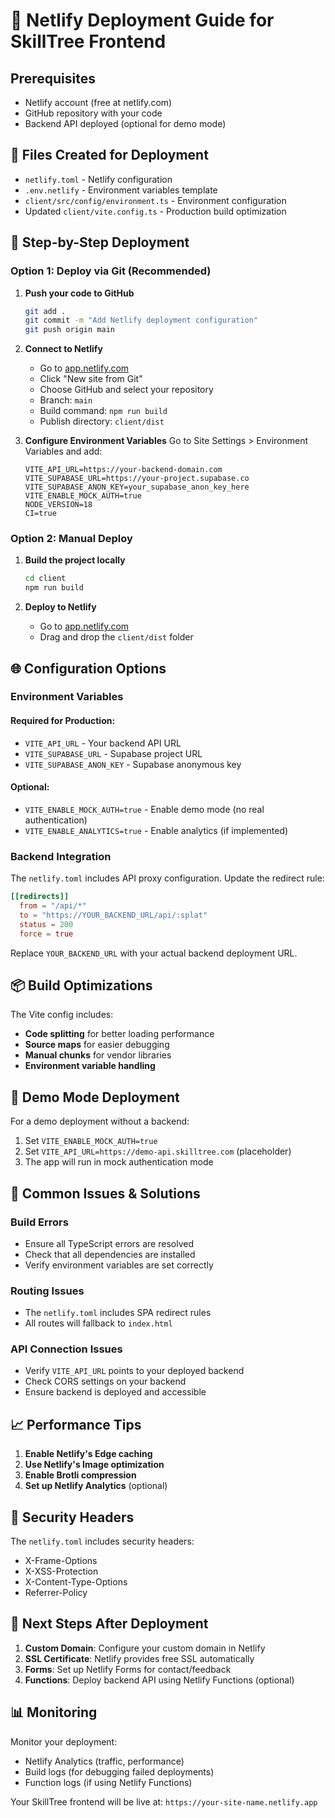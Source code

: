 # 🚀 Netlify Deployment Guide for SkillTree Frontend

## Prerequisites
- Netlify account (free at netlify.com)
- GitHub repository with your code
- Backend API deployed (optional for demo mode)

## 📁 Files Created for Deployment
- `netlify.toml` - Netlify configuration
- `.env.netlify` - Environment variables template
- `client/src/config/environment.ts` - Environment configuration
- Updated `client/vite.config.ts` - Production build optimization

## 🔧 Step-by-Step Deployment

### Option 1: Deploy via Git (Recommended)

1. **Push your code to GitHub**
   ```bash
   git add .
   git commit -m "Add Netlify deployment configuration"
   git push origin main
   ```

2. **Connect to Netlify**
   - Go to [app.netlify.com](https://app.netlify.com)
   - Click "New site from Git"
   - Choose GitHub and select your repository
   - Branch: `main`
   - Build command: `npm run build`
   - Publish directory: `client/dist`

3. **Configure Environment Variables**
   Go to Site Settings > Environment Variables and add:
   ```
   VITE_API_URL=https://your-backend-domain.com
   VITE_SUPABASE_URL=https://your-project.supabase.co
   VITE_SUPABASE_ANON_KEY=your_supabase_anon_key_here
   VITE_ENABLE_MOCK_AUTH=true
   NODE_VERSION=18
   CI=true
   ```

### Option 2: Manual Deploy

1. **Build the project locally**
   ```bash
   cd client
   npm run build
   ```

2. **Deploy to Netlify**
   - Go to [app.netlify.com](https://app.netlify.com)
   - Drag and drop the `client/dist` folder

## 🌐 Configuration Options

### Environment Variables

#### Required for Production:
- `VITE_API_URL` - Your backend API URL
- `VITE_SUPABASE_URL` - Supabase project URL
- `VITE_SUPABASE_ANON_KEY` - Supabase anonymous key

#### Optional:
- `VITE_ENABLE_MOCK_AUTH=true` - Enable demo mode (no real authentication)
- `VITE_ENABLE_ANALYTICS=true` - Enable analytics (if implemented)

### Backend Integration

The `netlify.toml` includes API proxy configuration. Update the redirect rule:

```toml
[[redirects]]
  from = "/api/*"
  to = "https://YOUR_BACKEND_URL/api/:splat"
  status = 200
  force = true
```

Replace `YOUR_BACKEND_URL` with your actual backend deployment URL.

## 📦 Build Optimizations

The Vite config includes:
- **Code splitting** for better loading performance
- **Source maps** for easier debugging
- **Manual chunks** for vendor libraries
- **Environment variable handling**

## 🔧 Demo Mode Deployment

For a demo deployment without a backend:

1. Set `VITE_ENABLE_MOCK_AUTH=true`
2. Set `VITE_API_URL=https://demo-api.skilltree.com` (placeholder)
3. The app will run in mock authentication mode

## 🚨 Common Issues & Solutions

### Build Errors
- Ensure all TypeScript errors are resolved
- Check that all dependencies are installed
- Verify environment variables are set correctly

### Routing Issues
- The `netlify.toml` includes SPA redirect rules
- All routes will fallback to `index.html`

### API Connection Issues
- Verify `VITE_API_URL` points to your deployed backend
- Check CORS settings on your backend
- Ensure backend is deployed and accessible

## 📈 Performance Tips

1. **Enable Netlify's Edge caching**
2. **Use Netlify's Image optimization**
3. **Enable Brotli compression**
4. **Set up Netlify Analytics** (optional)

## 🔐 Security Headers

The `netlify.toml` includes security headers:
- X-Frame-Options
- X-XSS-Protection
- X-Content-Type-Options
- Referrer-Policy

## 🎯 Next Steps After Deployment

1. **Custom Domain**: Configure your custom domain in Netlify
2. **SSL Certificate**: Netlify provides free SSL automatically
3. **Forms**: Set up Netlify Forms for contact/feedback
4. **Functions**: Deploy backend API using Netlify Functions (optional)

## 📊 Monitoring

Monitor your deployment:
- Netlify Analytics (traffic, performance)
- Build logs (for debugging failed deployments)
- Function logs (if using Netlify Functions)

Your SkillTree frontend will be live at: `https://your-site-name.netlify.app`